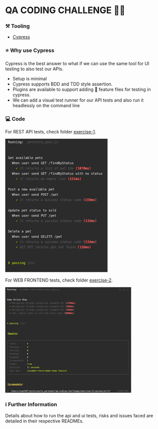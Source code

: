 # QA CODING CHALLENGE 👩‍💻

### ⚒️ Tooling

- [Cypress](https://www.cypress.io/)

### ⭐️ Why use Cypress

Cypress is the best answer to what if we can use the same tool for UI testing to also test our APIs.
  
* Setup is minimal
* Cypress supports BDD and TDD style assertion. 
* Plugins are available to support adding 🥒 feature files for testing in cypress.
* We can add a visual test runner for our API tests and also run it headlessly on the command line

### 💻 Code

For REST API tests, check folder [exercise-1](./exercise-1).

![automation-results](assets/exercise-1_results.png)


For WEB FRONTEND tests, check folder [exercise-2](./exercise-2).

![automation-results](assets/exercise-2_results.png)

### ℹ️ Further Information

Details about how to run the api and ui tests, risks and issues faced are detailed in their respective READMEs.
